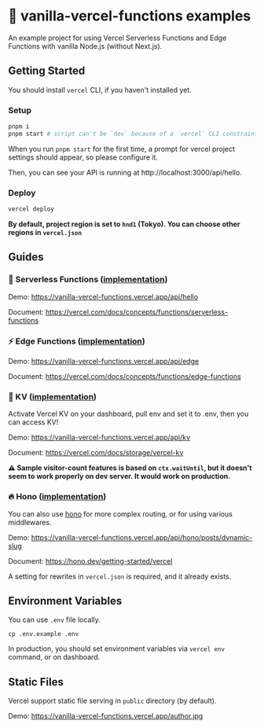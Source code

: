 # 🍦 vanilla-vercel-functions examples

An example project for using Vercel Serverless Functions and Edge Functions with vanilla Node.js (without Next.js).

## Getting Started

You should install `vercel` CLI, if you haven't installed yet.

### Setup

```bash
pnpm i
pnpm start # script can't be `dev` because of a `vercel` CLI constraint
```

When you run `pnpm start` for the first time, a prompt for vercel project settings should appear, so please configure it.

Then, you can see your API is running at http://localhost:3000/api/hello.

### Deploy

```bash
vercel deploy
```

**By default, project region is set to `hnd1` (Tokyo). You can choose other regions in `vercel.json`**

## Guides

### 🚀 Serverless Functions ([implementation](/api/hello.ts))

Demo: https://vanilla-vercel-functions.vercel.app/api/hello

Document: https://vercel.com/docs/concepts/functions/serverless-functions

### ⚡️ Edge Functions ([implementation](/api/edge.ts))

Demo: https://vanilla-vercel-functions.vercel.app/api/edge

Document: https://vercel.com/docs/concepts/functions/edge-functions

### 🔑 KV ([implementation](/api/kv.ts))

Activate Vercel KV on your dashboard, pull env and set it to .env, then you can access KV!

Demo: https://vanilla-vercel-functions.vercel.app/api/kv

Document: https://vercel.com/docs/storage/vercel-kv

**⚠️ Sample visitor-count features is based on `ctx.waitUntil`, but it doesn't seem to work properly on dev server. It would work on production.**

### 🔥 Hono ([implementation](/api/hono/index.ts))

You can also use [hono](https://github.com/honojs/hono) for more complex routing, or for using various middlewares.

Demo: https://vanilla-vercel-functions.vercel.app/api/hono/posts/dynamic-slug

Document: https://hono.dev/getting-started/vercel

A setting for rewrites in `vercel.json` is required, and it already exists.

## Environment Variables

You can use `.env` file locally.

```
cp .env.example .env
```

In production, you should set environment variables via `vercel env` command, or on dashboard.

## Static Files

Vercel support static file serving in `public` directory (by default).

Demo: https://vanilla-vercel-functions.vercel.app/author.jpg
